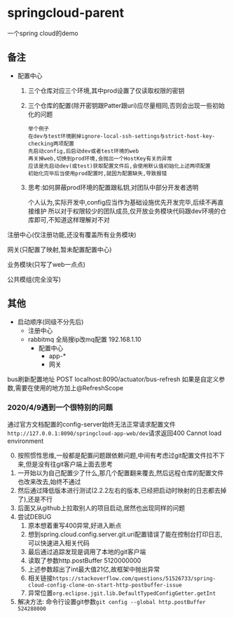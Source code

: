 # springcloud-parent

一个spring cloud的demo

## 备注

* 配置中心
    1. 三个仓库对应三个环境,其中prod设置了仅读取权限的密钥
    2. 三个仓库的配置(除开密钥跟Patter跟uri)应尽量相同,否则会出现一些初始化的问题
        ```
        举个例子
        在dev与test环境删掉ignore-local-ssh-settings与strict-host-key-checking两项配置
        先启动config,后启动dev或者test环境的web
        再关掉web,切换到prod环境,会抛出一个HostKey有关的异常
        应该是先启动dev(或test)获取配置文件后,会使用默认值初始化上述两项配置
        初始化完毕后当使用prod配置时,就因为配置缺失,导致报错
        ```
    3. 思考:如何屏蔽prod环境的配置跟私钥,对团队中部分开发者透明
        
        个人认为,实际开发中,config应当作为基础设施优先开发完毕,后续不再直接维护
        所以对于权限较少的团队成员,仅开放业务模块代码跟dev环境的仓库即可,不知道这样理解对不对

注册中心(仅注册功能,还没有覆盖所有业务模块)

网关(只配置了映射,暂未配置配置中心)

业务模块(只写了web一点点)

公共模组(完全没写)

## 其他
* 启动顺序(同级不分先后)
    * 注册中心
    * rabbitmq 全局搜ip改mq配置 192.168.1.10
        * 配置中心
            * app-*
            * 网关

bus刷新配置地址 POST localhost:8090/actuator/bus-refresh
如果是自定义参数,需要在使用的地方加上@RefreshScope

### 2020/4/9遇到一个很特别的问题
通过官方文档配置的config-server始终无法正常请求配置文件
`http://127.0.0.1:8090/springcloud-app-web/dev`请求返回400 Cannot load environment

0. 按照惯性思维,一般都是配置问题跟依赖问题,中间有考虑过git配置文件拉不下来,但是没有往git客户端上面去思考
1. 一开始以为自己配置少了什么,那几个配置翻来覆去,然后远程仓库的配置文件也改来改去,始终不通过
2. 然后通过降低版本进行测试(2.2.2左右的版本,已经把启动时映射的日志都去掉了),还是不行
3. 后面又从github上拉取别人的项目启动,居然也出现同样的问题
4. 尝试DEBUG
    1. 原本想着重写400异常,好进入断点
    2. 想到spring.cloud.config.server.git.uri配置错误了能在控制台打印日志,可以快速进入相关代码
    3. 最后通过追踪发现是调用了本地的git客户端
    4. 读取了参数http.postBuffer 5120000000
    5. 上述参数超出了int最大值21亿,故框架中抛出异常
    6. 相关链接`https://stackoverflow.com/questions/51526733/spring-cloud-config-clone-on-start-http-postbuffer-issue`
    7. 异常位置`org.eclipse.jgit.lib.DefaultTypedConfigGetter.getInt`
5. 解决方法: 命令行设置git参数`git config --global http.postBuffer 524288000`